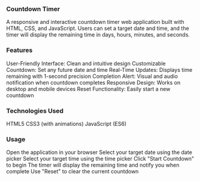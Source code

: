 ### Countdown Timer ###

A responsive and interactive countdown timer web application built with HTML, CSS, and JavaScript. Users can set a target date and time, and the timer will display the remaining time in days, hours, minutes, and seconds.

### Features

User-Friendly Interface: Clean and intuitive design
Customizable Countdown: Set any future date and time
Real-Time Updates: Displays time remaining with 1-second precision
Completion Alert: Visual and audio notification when countdown completes
Responsive Design: Works on desktop and mobile devices
Reset Functionality: Easily start a new countdown

### Technologies Used

HTML5
CSS3 (with animations)
JavaScript (ES6)


### Usage

Open the application in your browser
Select your target date using the date picker
Select your target time using the time picker
Click "Start Countdown" to begin
The timer will display the remaining time and notify you when complete
Use "Reset" to clear the current countdown
